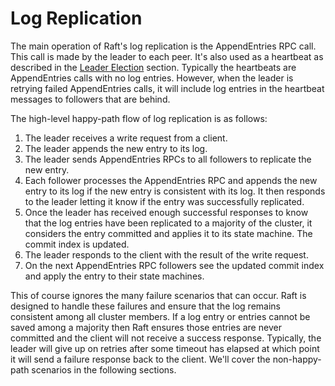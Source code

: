 # Log Replication

The main operation of Raft's log replication is the AppendEntries RPC call. This call is made by the leader to each peer. It's also used as a heartbeat as described in the [Leader Election](./leader-election.md) section. Typically the heartbeats are AppendEntries calls with no log entries. However, when the leader is retrying failed AppendEntries calls, it will include log entries in the heartbeat messages to followers that are behind.

The high-level happy-path flow of log replication is as follows:

1. The leader receives a write request from a client.
2. The leader appends the new entry to its log.
3. The leader sends AppendEntries RPCs to all followers to replicate the new entry.
4. Each follower processes the AppendEntries RPC and appends the new entry to its log if the new entry is consistent with its log. It then responds to the leader letting it know if the entry was successfully replicated.
5. Once the leader has received enough successful responses to know that the log entries have been replicated to a majority of the cluster, it considers the entry committed and applies it to its state machine. The commit index is updated.
6. The leader responds to the client with the result of the write request.
7. On the next AppendEntries RPC followers see the updated commit index and apply the entry to their state machines.

This of course ignores the many failure scenarios that can occur. Raft is designed to handle these failures and ensure that the log remains consistent among all cluster members. If a log entry or entries cannot be saved among a majority then Raft ensures those entries are never committed and the client will not receive a success response. Typically, the leader will give up on retries after some timeout has elapsed at which point it will send a failure response back to the client. We'll cover the non-happy-path scenarios in the following sections.

